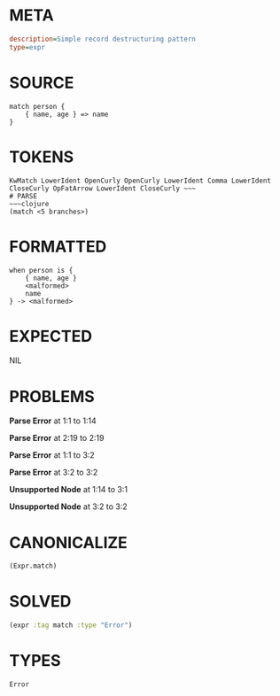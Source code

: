 # META
~~~ini
description=Simple record destructuring pattern
type=expr
~~~
# SOURCE
~~~roc
match person {
    { name, age } => name
}
~~~
# TOKENS
~~~text
KwMatch LowerIdent OpenCurly OpenCurly LowerIdent Comma LowerIdent CloseCurly OpFatArrow LowerIdent CloseCurly ~~~
# PARSE
~~~clojure
(match <5 branches>)
~~~
# FORMATTED
~~~roc
when person is {
	{ name, age }
	<malformed>
	name
} -> <malformed>
~~~
# EXPECTED
NIL
# PROBLEMS
**Parse Error**
at 1:1 to 1:14

**Parse Error**
at 2:19 to 2:19

**Parse Error**
at 1:1 to 3:2

**Parse Error**
at 3:2 to 3:2

**Unsupported Node**
at 1:14 to 3:1

**Unsupported Node**
at 3:2 to 3:2

# CANONICALIZE
~~~clojure
(Expr.match)
~~~
# SOLVED
~~~clojure
(expr :tag match :type "Error")
~~~
# TYPES
~~~roc
Error
~~~
